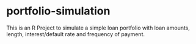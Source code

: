 # portfolio-simulation
This is an R Project to simulate a simple loan portfolio with loan amounts, length, interest/default rate and frequency of payment.
